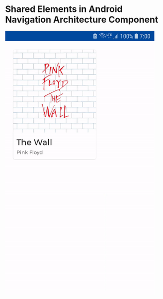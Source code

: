 # Shared Elements in Android Navigation Architecture Component

<img src="./screenshots/sample.gif?sanitize=true" width="480">
